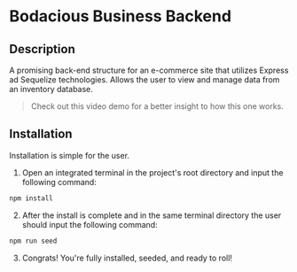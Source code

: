 # Bodacious Business Backend
## Description

A promising back-end structure for an e-commerce site that utilizes Express ad Sequelize technologies. Allows the user to view and manage data from an inventory database.

> Check out this video demo for a better insight to how this one works.


## Installation

Installation is simple for the user.

1. Open an integrated terminal in the project's root directory and input the following command:

```bash
npm install
```

2. After the install is complete and in the same terminal directory the user should input the following command:

```bash
npm run seed
```

3. Congrats! You're fully installed, seeded, and ready to roll!
